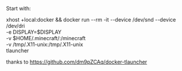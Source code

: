 Start with:

xhost +local:docker && docker run --rm -it --device /dev/snd --device /dev/dri \
    -e DISPLAY=$DISPLAY \
    -v $HOME/.minecraft/:/minecraft \
    -v /tmp/.X11-unix:/tmp/.X11-unix \
    tlauncher


thanks to https://github.com/dm9pZCAq/docker-tlauncher
